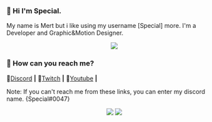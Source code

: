 ### 💎 Hi I'm Special.

My name is Mert but i like using my username [Special] more.
I'm a Developer and Graphic&Motion Designer.


<div align="center">
    <img src="https://komarev.com/ghpvc/?username=the-special&color=dc143c"/>
</div>

### 💎 How can you reach me?

🌟[Discord][Discord]  **|**
🌟[Twitch][Twitch] **|**
🌟[Youtube][Youtube] **|**


[Discord]: https://discord.com/users/539874816820379648

[Twitch]: https://www.twitch.tv/imspecial0

[Youtube]: https://www.youtube.com/channel/UCMqKuanMFHUT7d4B1NgzW8A

Note: If you can't reach me from these links, you can enter my discord name. {Special#0047}

<p align="center">
    <img src="https://github-readme-stats.vercel.app/api?username=The-Special&show_icons=true&hide_title=true&theme=radical&text_color=FF9DD9&count_private=true&include_all_commits=true&hide_border=true" />
    <img src="https://github-readme-stats.vercel.app/api/top-langs/?username=The-Special&layout=compact&text_color=FF9DD9&title_color=FF9DD9&bg_color=141321&count_private=true&include_all_commits=true&hide_border=true&langs_count=10" />
</p>





